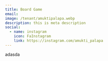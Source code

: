 ```yaml
---
title: Board Game
email: 
image: /tenant/amuktipalapa.webp
description: this is meta description
social:
  - name: instagram
    icon: FaInstagram
    link: https://instagram.com/amukti_palapa
---
```

adasda